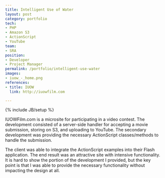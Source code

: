 ```yaml
---
title: Intelligent Use of Water
layout: post
category: portfolio
tech:
- PHP
- Amazon S3
- ActionScript
- YouTube
team:
- SRA
position:
- Developer
- Project Manager
permalink: /portfolio/intelligent-use-water
images:
- iuow_-_home.png
references:
- title: IUOW
  link: http://iuowfilm.com

---
```

{% include JB/setup %}
<div id="node-22" class="node node-portfolio node-promoted">
  <div class="content clearfix">
    <div class="field field-name-body field-type-text-with-summary field-label-hidden"><div class="field-items"><div class="field-item even"><p>IUOWFilm.com is a microsite for participating in a video contest. The development consisted of a server-side handler for accepting a movie submission, storing on S3, and uploading to YouTube. The secondary development was providing the necessary ActionScript classes/methods to handle the submission.</p>
<p>The client was able to integrate the ActionScript examples into their Flash application. The end result was an attractive site with intensive functionality. It is hard to show the portion of the development I provided, but the key point is that I was able to provide the necessary functionality without impacting the design at all.</p>
</div></div></div>  </div>
</div>
